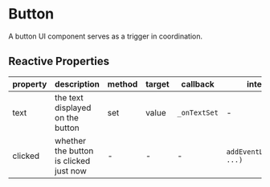 # Button

A button UI component serves as a trigger in coordination.

## Reactive Properties

| property | description                            | method | target | callback     | internal listener                |
| -------- | -------------------------------------- | ------ | ------ | ------------ | -------------------------------- |
| text     | the text displayed on the button       | set    | value  | `_onTextSet` | -                                |
| clicked  | whether the button is clicked just now | -      | -      | -            | `addEventListener('click', ...)` |

